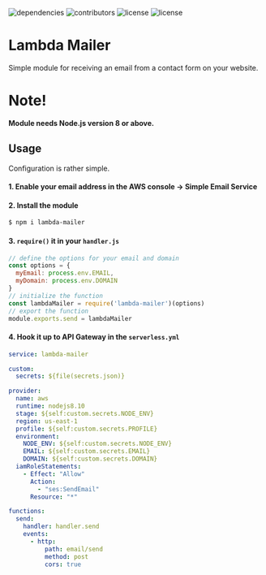![dependencies](https://img.shields.io/badge/dependencies-0-brightgreen.svg)
![contributors](https://img.shields.io/badge/contributors-1-blue.svg)
![license](https://img.shields.io/github/license/mashape/apistatus.svg)
![license](https://img.shields.io/badge/eslint-standard-yellowgreen.svg)

# Lambda Mailer
Simple module for receiving an email from a contact form on your website.

# Note!
**Module needs Node.js version 8 or above.**

## Usage
Configuration is rather simple. 

#### 1. Enable your email address in the AWS console -> Simple Email Service
#### 2. Install the module
```bash
$ npm i lambda-mailer
```
#### 3. `require()` it in your `handler.js`
```js
// define the options for your email and domain
const options = {
  myEmail: process.env.EMAIL,
  myDomain: process.env.DOMAIN
}
// initialize the function
const lambdaMailer = require('lambda-mailer')(options)
// export the function
module.exports.send = lambdaMailer
```
#### 4. Hook it up to API Gateway in the `serverless.yml`
```yaml
service: lambda-mailer

custom:
  secrets: ${file(secrets.json)}

provider:
  name: aws
  runtime: nodejs8.10
  stage: ${self:custom.secrets.NODE_ENV}
  region: us-east-1
  profile: ${self:custom.secrets.PROFILE}
  environment: 
    NODE_ENV: ${self:custom.secrets.NODE_ENV}
    EMAIL: ${self:custom.secrets.EMAIL}
    DOMAIN: ${self:custom.secrets.DOMAIN}
  iamRoleStatements:
    - Effect: "Allow"
      Action:
        - "ses:SendEmail"
      Resource: "*"

functions:
  send:
    handler: handler.send
    events:
      - http:
          path: email/send
          method: post
          cors: true
```